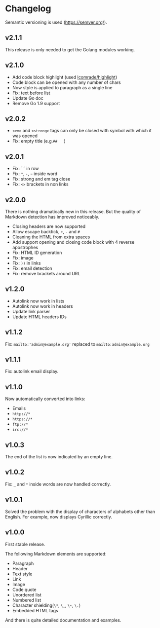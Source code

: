 # Changelog
Semantic versioning is used (https://semver.org/).

## v2.1.1
This release is only needed to get the Golang modules working.

## v2.1.0
- Add code block highlight (used [lcomrade/highlight](https://github.com/lcomrade/highlight))
- Code block can be opened with any number of chars
- Now style is applied to paragraph as a single line
- Fix: text before list
- Update Go doc
- Remove Go 1.9 support

## v2.0.2
- `<em>` and `<strong>` tags can only be closed with symbol with which it was opened
- Fix: empty title (e.g.`##   `)

## v2.0.1
- Fix: \`\`\` in row
- Fix: `*`, `-`, `~` inside word
- Fix: strong and em tag close
- Fix: `<>` brackets in non links

## v2.0.0
There is nothing dramatically new in this release.
But the quality of Markdown detection has improved noticeably.

- Closing headers are now supported
- Allow escape backtick, `+`, `-` and `#`
- Cleaning the HTML from extra spaces
- Add support opening and closing code block with 4 reverse apostrophes
- Fix: HTML ID generation
- Fix: image
- Fix: `))` in links
- Fix: email detection
- Fix: remove brackets around URL

## v1.2.0
- Autolink now work in lists
- Autolink now work in headers
- Update link parser
- Update HTML headers IDs

## v1.1.2
Fix: `mailto:'admin@example.org'` replaced to `mailto:admin@example.org`

## v1.1.1
Fix: autolink email display.

## v1.1.0
Now automatically converted into links:
- Emails
- `http://*`
- `https://*`
- `ftp://*`
- `irc://*`

## v1.0.3
The end of the list is now indicated by an empty line.

## v1.0.2
Fix: `_` and `*` inside words are now handled correctly.

## v1.0.1
Solved the problem with the display of characters of alphabets other than English.
For example, now displays Cyrillic correctly.

## v1.0.0
First stable release.

The following Markdown elements are supported:
- Paragraph
- Header
- Text style
- Link
- Image
- Code quote
- Unordered list
- Numbered list
- Character shielding(`\*`, `\_`, `\~`, `\.`)
- Embedded HTML tags

And there is quite detailed documentation and examples.
